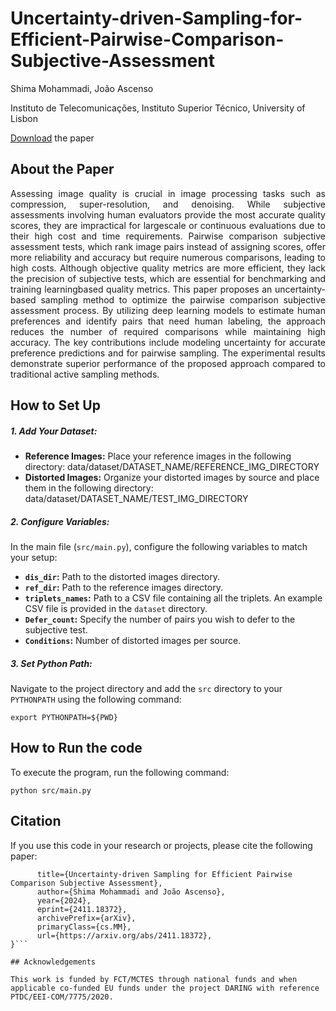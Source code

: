 # Uncertainty-driven-Sampling-for-Efficient-Pairwise-Comparison-Subjective-Assessment
Shima Mohammadi, João Ascenso

Instituto de Telecomunicações, Instituto Superior Técnico, University of Lisbon

[Download](https://arxiv.org/abs/2411.18372) the paper
## About the Paper
<p align="justify">
Assessing image quality is crucial in image processing tasks such as compression, super-resolution, and denoising. While subjective assessments involving human evaluators provide the most accurate quality scores, they are impractical for largescale or continuous evaluations due to their high cost and time requirements. Pairwise comparison subjective assessment tests, which rank image pairs instead of assigning scores, offer more reliability and accuracy but require numerous comparisons, leading to high costs. Although objective quality metrics are more efficient, they lack the precision of subjective tests, which are essential for benchmarking and training learningbased quality metrics. This paper proposes an uncertainty-based sampling method to optimize the pairwise comparison subjective assessment process. By utilizing deep learning models to estimate human preferences and identify pairs that need human labeling, the approach reduces the number of required comparisons while maintaining high accuracy. The key contributions include modeling uncertainty for accurate preference predictions and for pairwise sampling. The experimental results demonstrate superior performance of the proposed approach compared to traditional active sampling methods.
</p>

## How to Set Up

##### 1. Add Your Dataset:

- **Reference Images:** Place your reference images in the following directory:
    data/dataset/DATASET_NAME/REFERENCE_IMG_DIRECTORY
- **Distorted Images:** Organize your distorted images by source and place them in the following directory:
    data/dataset/DATASET_NAME/TEST_IMG_DIRECTORY

##### 2. Configure Variables:
In the main file (`src/main.py`), configure the following variables to match your setup:

- **`dis_dir`:** Path to the distorted images directory.
- **`ref_dir`:** Path to the reference images directory.
- **`triplets_names`:** Path to a CSV file containing all the triplets. An example CSV file is provided in the `dataset` directory.
- **`Defer_count`:** Specify the number of pairs you wish to defer to the subjective test.
- **`Conditions`:** Number of distorted images per source.

##### 3. Set Python Path:
Navigate to the project directory and add the `src` directory to your `PYTHONPATH` using the following command:
```
export PYTHONPATH=${PWD}
```
<!-- ##### 4. Download the Model:
- **[Download](https://drive.google.com/file/d/1WiVWDnS8IXkUzkVsC9uFHLmpxsQ4YcHd/view?usp=drive_link)** the trained model to src/model directory. -->

## How to Run the code
To execute the program, run the following command:

```
python src/main.py
```

## Citation
If you use this code in your research or projects, please cite the following paper:
```@misc{mohammadi2024uncertaintydrivensamplingefficientpairwise,
      title={Uncertainty-driven Sampling for Efficient Pairwise Comparison Subjective Assessment}, 
      author={Shima Mohammadi and João Ascenso},
      year={2024},
      eprint={2411.18372},
      archivePrefix={arXiv},
      primaryClass={cs.MM},
      url={https://arxiv.org/abs/2411.18372}, 
}```

## Acknowledgements

This work is funded by FCT/MCTES through national funds and when applicable co-funded EU funds under the project DARING with reference PTDC/EEI-COM/7775/2020.




